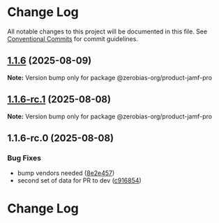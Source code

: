 # Change Log

All notable changes to this project will be documented in this file.
See [Conventional Commits](https://conventionalcommits.org) for commit guidelines.

## [1.1.6](https://github.com/zerobias-org/product/compare/@zerobias-org/product-jamf-pro@1.1.6-rc.1...@zerobias-org/product-jamf-pro@1.1.6) (2025-08-09)

**Note:** Version bump only for package @zerobias-org/product-jamf-pro





## [1.1.6-rc.1](https://github.com/zerobias-org/product/compare/@zerobias-org/product-jamf-pro@1.1.6-rc.0...@zerobias-org/product-jamf-pro@1.1.6-rc.1) (2025-08-08)

**Note:** Version bump only for package @zerobias-org/product-jamf-pro





## 1.1.6-rc.0 (2025-08-08)


### Bug Fixes

* bump vendors needed ([8e2e457](https://github.com/zerobias-org/product/commit/8e2e457e0b5d7141a05e8f2c178bc2854f2b7178))
* second set of data for PR to dev ([c916854](https://github.com/zerobias-org/product/commit/c916854bcf229b1c2042ffdea18472d66a061aaf))





# Change Log
